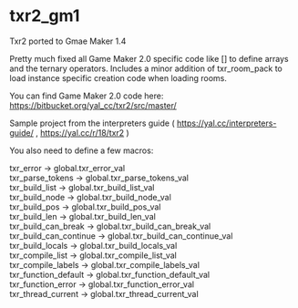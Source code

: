 # txr2_gm1
Txr2 ported to Gmae Maker 1.4

Pretty much fixed all Game Maker 2.0 specific code like [] to define arrays and the ternary operators.
Includes a minor addition of txr_room_pack to load instance specific creation code when loading rooms.

You can find Game Maker 2.0 code here:
https://bitbucket.org/yal_cc/txr2/src/master/

Sample project from the interpreters guide ( https://yal.cc/interpreters-guide/ , https://yal.cc/r/18/txr2 )

You also need to define a few macros:

txr_error -> global.txr_error_val<br>
txr_parse_tokens -> global.txr_parse_tokens_val<br>
txr_build_list -> global.txr_build_list_val<br>
txr_build_node -> global.txr_build_node_val<br>
txr_build_pos -> global.txr_build_pos_val<br>
txr_build_len -> global.txr_build_len_val<br>
txr_build_can_break -> global.txr_build_can_break_val<br>
txr_build_can_continue -> global.txr_build_can_continue_val<br>
txr_build_locals -> global.txr_build_locals_val<br>
txr_compile_list -> global.txr_compile_list_val<br>
txr_compile_labels -> global.txr_compile_labels_val<br>
txr_function_default -> global.txr_function_default_val<br>
txr_function_error -> global.txr_function_error_val<br>
txr_thread_current -> global.txr_thread_current_val<br>
 

